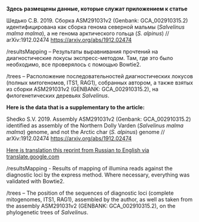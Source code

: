 **Здесь размещены данные, которые служат приложением к статье**

Шедько С.В. 2019. Сборка ASM291031v2 (Genbank: GCA_002910315.2) идентифицирована как сборка генома северной мальмы (*Salvelinus malma malma*), а не генома арктического гольца (*S. alpinus*) // arXiv:1912.02474 
https://arxiv.org/abs/1912.02474

/resultsMapping – Результаты выравнивания прочтений на диагностические локусы экспресс-методом. Там, где это было необходимо, все проверялось с помощью Bowtie2.

/trees – Расположение последовательностей диагностических локусов (полных митогеномов, ITS1, RAG1), собранных автором, а также взятых из сборки ASM291031v2 (GENBANK: GCA_002910315.2), на филогенетических деревьях *Salvelinus*.





**Here is the data that is a supplementary to the article:**

Shedko S.V. 2019. Assembly ASM291031v2 (Genbank: GCA_002910315.2) identified as assembly of the Northern Dolly Varden (*Salvelinus malma malma*) genome, and not the Arctic char (*S. alpinus*) genome // arXiv:1912.02474
https://arxiv.org/abs/1912.02474
 
[Here is translation this reprint from Russian to English via translate.google.com](https://translate.googleusercontent.com/translate_c?depth=1&hl=ru&prev=search&rurl=translate.google.com&sl=en&sp=nmt4&u=https://arxiv.org/pdf/1912.02474.pdf&xid=17259,15700022,15700043,15700186,15700190,15700256,15700259,15700262,15700265,15700271,15700283&usg=ALkJrhhYXbgBQHpcqJI9VCEKP9u5W0LuJQ) 

/resultsMapping - Results of mapping of illumina reads against the diagnostic loci by the express method. Where necessary, everything was validated with Bowtie2.

/trees – The position of the sequences of diagnostic loci (complete mitogenomes, ITS1, RAG1), assembled by the author, as well as taken from the assembly ASM291031v2 (GENBANK: GCA_002910315.2), on the phylogenetic trees of *Salvelinus*.
